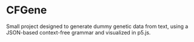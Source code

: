 # CFGene
Small project designed to generate dummy genetic data from text, using a
JSON-based context-free grammar and visualized in p5.js.
